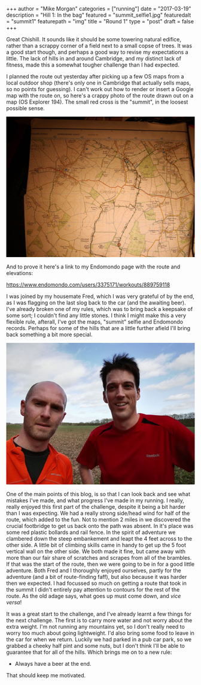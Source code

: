 +++
author = "Mike Morgan"
categories = ["running"]
date = "2017-03-19"
description = "Hill 1: In the bag"
featured = "summit_selfie1.jpg"
featuredalt = "summit1"
featurepath = "img"
title = "Round 1"
type = "post"
draft = false
+++

Great Chishill.  It sounds like it should be some towering natural edifice, rather than a scrappy corner of a field next to a small copse of trees.  It was a good start though, and perhaps a good way to revise my expectations a little.  The lack of hills in and around Cambridge, and my distinct lack of fitness, made this a somewhat tougher challenge than I had expected.

I planned the route out yesterday after picking up a few OS maps from a local outdoor shop (there's only one in Cambridge that actually sells maps, so no points for guessing).  I can't work out how to render or insert a Google map with the route on, so here's a crappy photo of the route drawn out on a map (OS Explorer 194).  The small red cross is the "summit", in the loosest possible sense.

![the route][2]

And to prove it here's a link to my Endomondo page with the route and elevations:

https://www.endomondo.com/users/3375171/workouts/889759118

I was joined by my housemate Fred, which I was very grateful of by the end, as I was flagging on the last slog back to the car (and the awaiting beer).  I've already broken one of my rules, which was to bring back a keepsake of some sort; I couldn't find any little stones.  I think I might make this a very flexible rule, afterall, I've got the maps, "summit" selfie and Endomondo records.  Perhaps for some of the hills that are a little further afield I'll bring back something a bit more special.

![selfie][1]

One of the main points of this blog, is so that I can look back and see what mistakes I've made, and what progress I've made in my running.  I really, really enjoyed this first part of the challenge, despite it being a bit harder than I was expecting.  We had a really strong side/head wind for half of the route, which added to the fun.  Not to mention 2 miles in we discovered the crucial footbridge to get us back onto the path was absent.  In it's place was some red plastic bollards and rail fence.  In the spirit of adventure we clambered down the steep embankement and leapt the 4 feet across to the other side.  A little bit of climbing skills came in handy to get up the 5 foot vertical wall on the other side.  We both made it fine, but came away with more than our fair share of scratches and scrapes from all of the brambles.  If that was the start of the route, then we were going to be in for a good little adventure.  Both Fred and I thoroughly enjoyed ourselves, partly for the adventure (and a bit of route-finding faff), but also because it was harder then we expected.  I had focussed so much on getting a route that took in the summit I didn't entirely pay attention to contours for the rest of the route.  As the old adage says, what goes up must come down, and _vice versa_!

It was a great start to the challenge, and I've already learnt a few things for the next challenge.  The first is to carry more water and not worry about the extra weight.  I'm not running any mountains yet, so I don't really need to worry too much about going lightweight.  I'd also bring some food to leave in the car for when we return.  Luckily we had parked in a pub car park, so we grabbed a cheeky half pint and some nuts, but I don't think I'll be able to guarantee that for all of the hills.  Which brings me on to a new rule:

* Always have a beer at the end.

That should keep me motivated.

[1]: /img/summit_selfie1.jpg
[2]: /img/map_route1.jpg
